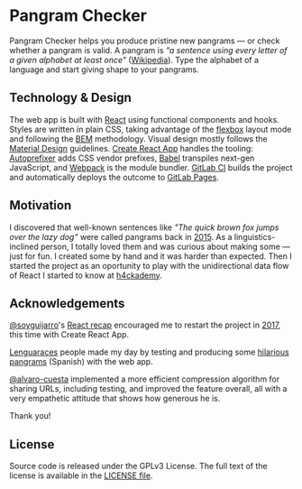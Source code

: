 Pangram Checker
===

Pangram Checker helps you produce pristine new pangrams — or check whether a pangram is valid. A pangram is _"a sentence using every letter of a given alphabet at least once"_ ([Wikipedia](https://en.wikipedia.org/wiki/Pangram)). Type the alphabet of a language and start giving shape to your pangrams.


## Technology & Design

The web app is built with [React](https://facebook.github.io/react/) using functional components and hooks. Styles are written in plain CSS, taking advantage of the [flexbox](https://developer.mozilla.org/en-US/docs/Web/CSS/CSS_Flexible_Box_Layout) layout mode and following the [BEM](http://getbem.com/) methodology. Visual design mostly follows the [Material Design](https://material.io/) guidelines. [Create React App](https://github.com/facebookincubator/create-react-app) handles the tooling: [Autoprefixer](https://github.com/postcss/autoprefixer) adds CSS vendor prefixes, [Babel](http://babeljs.io/) transpiles next-gen JavaScript, and [Webpack](https://webpack.github.io/) is the module bundler. [GitLab CI](https://about.gitlab.com/gitlab-ci/) builds the project and automatically deploys the outcome to [GitLab Pages](https://pages.gitlab.io/).


## Motivation

I discovered that well-known sentences like _"The quick brown fox jumps over the lazy dog"_ were called pangrams back in [2015](https://github.com/Roboe/pangrama/commit/7367fe992a72c7546f504ef2448898b5432eef01). As a linguistics-inclined person, I totally loved them and was curious about making some — just for fun. I created some by hand and it was harder than expected. Then I started the project as an oportunity to play with the unidirectional data flow of React I started to know at [h4ckademy](http://www.h4ckademy.com/).


## Acknowledgements

[@soyguijarro](http://soyguijarro.com)'s [React recap](http://slides.com/soyguijarro/react/) encouraged me to restart the project in [2017](https://gitlab.com/Roboe/pangrama/commit/0af727129fe70091d86473e2f6e909756381fbb7), this time with Create React App.

[Lenguaraces](https://twitter.com/RoboePi/lists/lenguaraz/members) people made my day by testing and producing some [hilarious pangrams](https://twitter.com/i/moments/855946527730171906) (Spanish) with the web app.

[@alvaro-cuesta](https://github.com/alvaro-cuesta) implemented a more efficient compression algorithm for sharing URLs, including testing, and improved the feature overall, all with a very empathetic attitude that shows how generous he is.

Thank you!


## License

Source code is released under the GPLv3 License. The full text of the license is available in the [LICENSE file](LICENSE).

